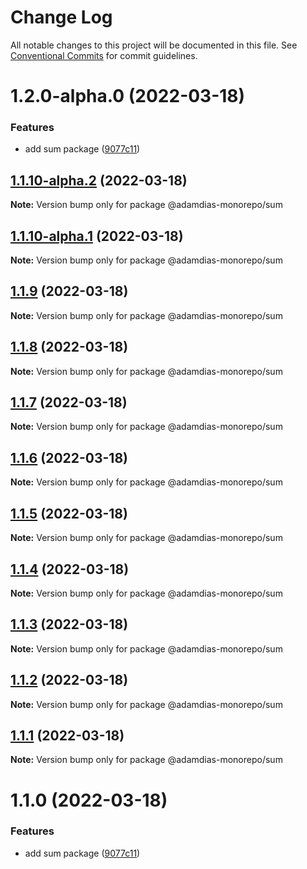 # Change Log

All notable changes to this project will be documented in this file.
See [Conventional Commits](https://conventionalcommits.org) for commit guidelines.

# 1.2.0-alpha.0 (2022-03-18)


### Features

* add sum package ([9077c11](https://github.com/adamdias/monorepo/commit/9077c11320be156ed3d3bfdc7a7e6dcafdba8368))





## [1.1.10-alpha.2](https://github.com/adamdias/monorepo/compare/@adamdias-monorepo/sum@1.1.10-alpha.1...@adamdias-monorepo/sum@1.1.10-alpha.2) (2022-03-18)

**Note:** Version bump only for package @adamdias-monorepo/sum





## [1.1.10-alpha.1](https://github.com/adamdias/monorepo/compare/@adamdias-monorepo/sum@1.1.9...@adamdias-monorepo/sum@1.1.10-alpha.1) (2022-03-18)

**Note:** Version bump only for package @adamdias-monorepo/sum





## [1.1.9](https://github.com/adamdias/monorepo/compare/@adamdias-monorepo/sum@1.1.8...@adamdias-monorepo/sum@1.1.9) (2022-03-18)

**Note:** Version bump only for package @adamdias-monorepo/sum





## [1.1.8](https://github.com/adamdias/monorepo/compare/@adamdias-monorepo/sum@1.1.7...@adamdias-monorepo/sum@1.1.8) (2022-03-18)

**Note:** Version bump only for package @adamdias-monorepo/sum





## [1.1.7](https://github.com/adamdias/monorepo/compare/@adamdias-monorepo/sum@1.1.6...@adamdias-monorepo/sum@1.1.7) (2022-03-18)

**Note:** Version bump only for package @adamdias-monorepo/sum





## [1.1.6](https://github.com/adamdias/monorepo/compare/@adamdias-monorepo/sum@1.1.5...@adamdias-monorepo/sum@1.1.6) (2022-03-18)

**Note:** Version bump only for package @adamdias-monorepo/sum





## [1.1.5](https://github.com/adamdias/monorepo/compare/@adamdias-monorepo/sum@1.1.4...@adamdias-monorepo/sum@1.1.5) (2022-03-18)

**Note:** Version bump only for package @adamdias-monorepo/sum





## [1.1.4](https://github.com/adamdias/monorepo/compare/@adamdias-monorepo/sum@1.1.3...@adamdias-monorepo/sum@1.1.4) (2022-03-18)

**Note:** Version bump only for package @adamdias-monorepo/sum





## [1.1.3](https://github.com/adamdias/monorepo/compare/@adamdias-monorepo/sum@1.1.2...@adamdias-monorepo/sum@1.1.3) (2022-03-18)

**Note:** Version bump only for package @adamdias-monorepo/sum





## [1.1.2](https://github.com/adamdias/monorepo/compare/@adamdias-monorepo/sum@1.1.1...@adamdias-monorepo/sum@1.1.2) (2022-03-18)

**Note:** Version bump only for package @adamdias-monorepo/sum





## [1.1.1](https://github.com/adamdias/monorepo/compare/@adamdias-monorepo/sum@1.1.0...@adamdias-monorepo/sum@1.1.1) (2022-03-18)

**Note:** Version bump only for package @adamdias-monorepo/sum





# 1.1.0 (2022-03-18)


### Features

* add sum package ([9077c11](https://github.com/adamdias/monorepo/commit/9077c11320be156ed3d3bfdc7a7e6dcafdba8368))
